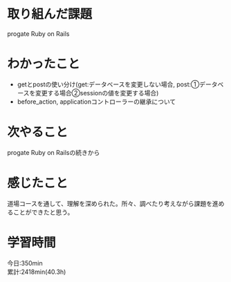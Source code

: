 # 取り組んだ課題  
progate Ruby on Rails  
# わかったこと   
 - getとpostの使い分け(get:データベースを変更しない場合, 
   post:①データベースを変更する場合②sessionの値を変更する場合)  
 - before_action, applicationコントローラーの継承について  
# 次やること
progate Ruby on Railsの続きから
# 感じたこと
道場コースを通して、理解を深められた。所々、調べたり考えながら課題を進めることができたと思う。     
# 学習時間  
今日:350min  
累計:2418min(40.3h) 
